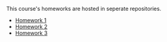 This course's homeworks are hosted in seperate repositories.

* [Homework 1](https://github.com/kkKaan/tensor-library-dl-hw1)
* [Homework 2](https://github.com/kkKaan/a-deep-learning-library-implementation)
* [Homework 3](https://github.com/kkKaan/deep-learning-403-hw3)
